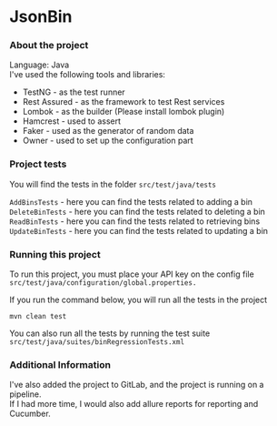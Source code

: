 # JsonBin

### About the project
Language: Java <br />
I've used the following tools and libraries:
- TestNG - as the test runner
- Rest Assured - as the framework to test Rest services
- Lombok - as the builder (Please install lombok plugin)
- Hamcrest - used to assert
- Faker    - used as the generator of random data
- Owner    - used to set up the configuration part

### Project tests

You will find the tests in the folder `src/test/java/tests` <br/>
 
`AddBinsTests` - here you can find the tests related to adding a bin <br />
`DeleteBinTests` - here you can find the tests related to deleting a bin <br />
`ReadBinTests` - here you can find the tests related to retrieving bins <br />
`UpdateBinTests` - here you can find the tests related to updating a bin <br />


### Running this project
To run this project, you must place your API key on the config file `src/test/java/configuration/global.properties.`

If you run the command below, you will run all the tests in the project

```
mvn clean test
```
You can also run all the tests by running the test suite `src/test/java/suites/binRegressionTests.xml`

### Additional Information
I've also added the project to GitLab, and the project is running on a pipeline. <br />
If I had more time, I would also add allure reports for reporting and Cucumber.

